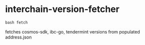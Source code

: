 # interchain-version-fetcher

`bash fetch`

fetches cosmos-sdk, ibc-go, tendermint versions from populated address.json